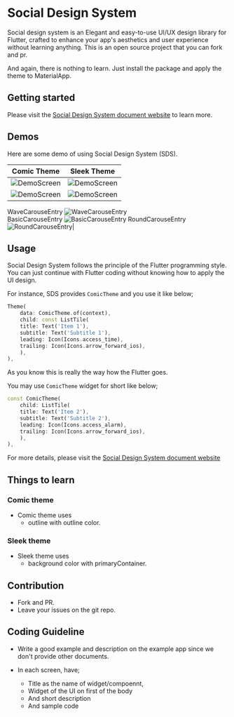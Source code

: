 # Social Design System

Social design system is an Elegant and easy-to-use UI/UX design library for Flutter, crafted to enhance your app's aesthetics and user experience without learning anything. This is an open source project that you can fork and pr.

And again, there is nothing to learn. Just install the package and apply the theme to MaterialApp.

## Getting started

Please visit the [Social Design System document website](https://thruthesky.github.io/social_design_system/) to learn more.

## Demos

Here are some demo of using Social Design System (SDS).

| Comic Theme   | Sleek Theme                                                |
| --- | --- 
| ![DemoScreen](./docs/images/demo.comic.home.screen.png) |  ![DemoScreen](./docs/images/demo.sleek.home.screen.png) |
| ![DemoScreen](./docs/images/demo.comic.login.screen.png)| ![DemoScreen](./docs/images/demo.sleek.login.screen.png)|



WaveCarouseEntry ![WaveCarouseEntry](./docs/images/wave_carousel_entry.png)                 
BasicCarouseEntry ![BasicCarouseEntry](./docs/images/basic_carousel_entry.png) 
RoundCarouseEntry ![RoundCarouseEntry](./docs/images/round_carousel_entry.png)|

## Usage

Social Design System follows the principle of the Flutter programming style. You can just continue with Flutter coding without knowing how to apply the UI design.

For instance, SDS provides `ComicTheme` and you use it like below;

```dart
Theme(
    data: ComicTheme.of(context),
    child: const ListTile(
    title: Text('Item 1'),
    subtitle: Text('Subtitle 1'),
    leading: Icon(Icons.access_time),
    trailing: Icon(Icons.arrow_forward_ios),
    ),
),
```

As you know this is really the way how the Flutter goes.

You may use `ComicTheme` widget for short like below;

```dart
const ComicTheme(
    child: ListTile(
    title: Text('Item 2'),
    subtitle: Text('Subtitle 2'),
    leading: Icon(Icons.access_alarm),
    trailing: Icon(Icons.arrow_forward_ios),
    ),
),
```

For more details, please visit the [Social Design System document website](https://thruthesky.github.io/social_design_system/)

## Things to learn

### Comic theme

- Comic theme uses
  - outline with outline color.

### Sleek theme

- Sleek theme uses
  - background color with primaryContainer.


## Contribution

- Fork and PR.
- Leave your issues on the git repo.

## Coding Guideline

- Write a good example and description on the example app since we don't provide other documents.

- In each screen, have;
    - Title as the name of widget/compoennt,
    - Widget of the UI on first of the body
    - And short description
    - And sample code

